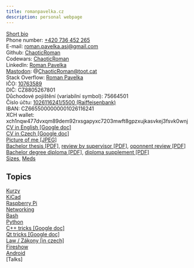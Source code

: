 ```yaml
---
title: romanpavelka.cz
description: personal webpage
---
```


[Short bio](https://github.com/ChaoticRoman/ChaoticRoman/blob/main/README.md)  
Phone number: [+420 736 452 265](tel:+420736452265)  
E-mail: [roman.pavelka.asi@gmail.com](mailto:roman.pavelka.asi@gmail.com)  
Github: [ChaoticRoman](https://github.com/ChaoticRoman)  
Codewars: [ChaoticRoman](https://www.codewars.com/users/ChaoticRoman/)  
LinkedIn: [Roman Pavelka](https://www.linkedin.com/in/roman-pavelka-b721339b/)  
<a rel="me" href="https://toot.cat/@ChaoticRoman">Mastodon</a>: @ChaoticRoman@toot.cat  
Stack Overflow: [Roman Pavelka](https://stackoverflow.com/users/12118546/roman-pavelka)  
IČO: [10763589](zivnost.pdf)  
DIČ: CZ8805267801  
Důchodové pojištění (variabilní symbol): 75664501  
Číslo účtu: [1026116241/5500 (Raiffeisenbank)](qr.png)  
IBAN: CZ6655000000001026116241  
XCH wallet: xch1nqw477dvxqm89dem92rxsgapyxc7203mwft8gpzxujkasvkej3fsvk0wnj  
[CV in English \[Google doc\]](https://docs.google.com/document/d/1chWjWus-AKZ4OC9tiD6cijwMMeaZSnZuHH4SbBLnbwY)  
[CV in Czech \[Google doc\]](https://docs.google.com/document/d/1kjOD4RH9kXEZwlxmo9bSw1o4J6N0vOD-g8OP7KHNMnA)  
[Picture of me \[JPEG\]](rpavelka.jpg)  
[Bachelor thesis \[PDF\]](fluxgate.pdf),
[review by supervisor \[PDF\]](Review_Roman_Pavelka.pdf),
[oponnent review \[PDF\]](Roman_bw.pdf)  
[Bachelor degree diploma \[PDF\]](diplom.pdf), [diploma supplement \[PDF\]](dodatek.pdf)  
[Sizes](sizes), [Meds](meds)  

## Topics

<a href='kurzy'>Kurzy</a><br>
<a href='kicad'>KiCad</a><br>
<a href='pi'>Raspberry Pi</a><br>
<a href='net'>Networking</a><br>
<a href='bash'>Bash</a><br>
<a href='python'>Python</a><br>
<a href='https://docs.google.com/document/d/1_MJSi8OFwptRwPrKsqrWDVxT5rG6KoHWJWzKFEDcVgE'>C++ tricks [Google doc]</a><br>
<a href='https://docs.google.com/document/d/1R2KTPmzWfuTrcC5v-jNdfptanTI2-d7Hwm4SZE9hlhk'>Qt tricks [Google doc]</a><br>
<a href='law'>Law / <span lang='cs'>Zákony</span> [in czech]</a><br>
<a href='fireshow'>Fireshow</a><br>
<a href='android'>Android</a><br>
[Talks]  

<script src="https://cdnjs.cloudflare.com/ajax/libs/three.js/0.157.0/three.min.js" integrity="sha512-nogdM20cZX4FjsqU5H5ecK3vw8LjYN1AcUUWi7asLUVP3eJK5wldywvqFMW8CLd5/xoiJaIL3eXG82SlOWZkTA==" crossorigin="anonymous" referrerpolicy="no-referrer"></script>
<script>
let scene, camera, renderer, points, geometry, material;

function init() {
    scene = new THREE.Scene();
    camera = new THREE.PerspectiveCamera(75, window.innerWidth / window.innerHeight, 0.1, 1000);
    renderer = new THREE.WebGLRenderer({ antialias: true });
    renderer.setSize(window.innerWidth, window.innerHeight);
    renderer.setClearColor(0x000000); // Black background

    document.body.appendChild(renderer.domElement);
    renderer.domElement.style.position = "fixed";
    renderer.domElement.style.top = "0";
    renderer.domElement.style.left= "0";
    renderer.domElement.style.zIndex= "-1";

    geometry = new THREE.BufferGeometry();
    const vertices = [];
    const numPoints = 1000;

    // Generate random points
    for (let i = 0; i < numPoints; i++) {
        vertices.push((Math.random() - 0.5) * 10); // x
        vertices.push((Math.random() - 0.5) * 10); // y
        vertices.push((Math.random() - 0.5) * 10); // z
    }

    geometry.setAttribute('position', new THREE.Float32BufferAttribute(vertices, 3));

    material = new THREE.PointsMaterial({ color: 0xFFFFFF, size: 0.01 });

    points = new THREE.Points(geometry, material);
    scene.add(points);

    camera.position.z = 5;

    animate();
}

function animate() {
    requestAnimationFrame(animate);

    points.rotation.x += 0.001;
    points.rotation.y += 0.001;

    renderer.render(scene, camera);
}

window.addEventListener('resize', function() {
    const width = window.innerWidth;
    const height = window.innerHeight;
    renderer.setSize(width, height);
    camera.aspect = width / height;
    camera.updateProjectionMatrix();
});

init();
</script>
